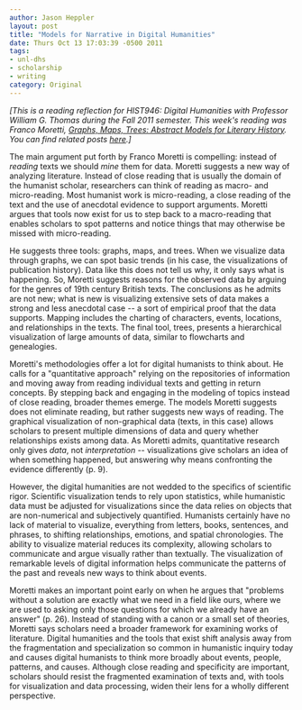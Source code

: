 ```yaml
---
author: Jason Heppler
layout: post
title: "Models for Narrative in Digital Humanities"
date: Thurs Oct 13 17:03:39 -0500 2011
tags: 
- unl-dhs
- scholarship
- writing
category: Original
---
```


*[This is a reading reflection for HIST946: Digital Humanities with Professor William
G. Thomas during the Fall 2011 semester. This week's reading was Franco Moretti,
*[Graphs, Maps, Trees: Abstract Models for Literary History](http://www.amazon.com/gp/product/1844671852/ref=as_li_tf_tl?ie=UTF8&tag=thekinofelfs2-20&linkCode=as2&camp=217145&creative=399373&creativeASIN=1844671852)*. You can find related posts [here](http://jasonheppler.org/the-digital-humanities-seminar.html).]*

The main argument put forth by Franco Moretti is compelling: instead of *reading*
texts we should *mine* them for data. Moretti suggests a new way of analyzing
literature. Instead of close reading that is usually the domain of the humanist
scholar, researchers can think of reading as macro- and micro-reading. Most humanist
work is micro-reading, a close reading of the text and the use of anecdotal evidence
to support arguments. Moretti argues that tools now exist for us to step back to a
macro-reading that enables scholars to spot patterns and notice things that may
otherwise be missed with micro-reading.

He suggests three tools: graphs, maps, and trees. When we visualize data through
graphs, we can spot basic trends (in his case, the visualizations of publication
history). Data like this does not tell us why, it only says what is happening.
So, Moretti suggests reasons for the observed data by arguing for the genres of 19th
century British texts. The conclusions as he admits are not new; what is new is visualizing
extensive sets of data makes a strong and less anecdotal case -- a sort of empirical proof
that the data supports. Mapping includes the charting of characters, events, locations, and
relationships in the texts. The final tool, trees, presents a hierarchical visualization of
large amounts of data, similar to flowcharts and genealogies.

Moretti's methodologies offer a lot for digital humanists to think about. He calls for 
a "quantitative approach" relying on the repositories of information and moving away from reading
individual texts and getting in return concepts. By stepping back and engaging in the
modeling of topics instead of close reading, broader themes emerge. The models
Moretti suggests does not eliminate reading, but rather suggests new ways of reading.
The graphical visualization of non-graphical data (texts, in this case) allows
scholars to present multiple dimensions of data and query whether relationships
exists among data. As Moretti admits, quantitative research only gives *data*, not
*interpretation* -- visualizations give scholars an idea of when something happened,
but answering why means confronting the evidence differently (p. 9).

However, the digital humanities are not wedded to the specifics of scientific rigor.
Scientific visualization tends to rely upon statistics, while humanistic data must be
adjusted for visualizations since the data relies on objects that are non-numerical
and subjectively quantified. Humanists certainly have no lack of material to
visualize, everything from letters, books, sentences, and phrases, to shifting
relationships, emotions, and spatial chronologies. The ability to visualize material
reduces its complexity, allowing scholars to communicate and argue visually rather
than textually. The visualization of remarkable levels of digital information helps 
communicate the patterns of the past and reveals new ways to think about events.

Moretti makes an important point early on when he argues that "problems without a
solution are exactly what we need in a field like ours, where we are used to asking
only those questions for which we already have an answer" (p. 26). Instead of
standing with a canon or a small set of theories, Moretti says scholars need a broader
framework for examining works of literature. Digital humanities and the tools that
exist shift analysis away from the fragmentation and specialization so common in
humanistic inquiry today and causes digital humanists to think more broadly about
events, people, patterns, and causes. Although close reading and specificity are
important, scholars should resist the fragmented examination of texts and, with tools
for visualization and data processing, widen their lens for a wholly different
perspective.

